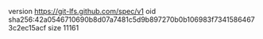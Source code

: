 version https://git-lfs.github.com/spec/v1
oid sha256:42a0546710690b8d07a7481c5d9b897270b0b106983f73415864673c2ec15acf
size 11161
